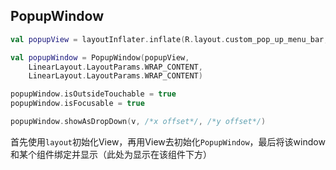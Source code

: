 ## PopupWindow

```kotlin
val popupView = layoutInflater.inflate(R.layout.custom_pop_up_menu_bar, null)

val popupWindow = PopupWindow(popupView,
    LinearLayout.LayoutParams.WRAP_CONTENT,
    LinearLayout.LayoutParams.WRAP_CONTENT)

popupWindow.isOutsideTouchable = true
popupWindow.isFocusable = true

popupWindow.showAsDropDown(v, /*x offset*/, /*y offset*/)
```

首先使用`layout`初始化View，再用View去初始化`PopupWindow`，最后将该window和某个组件绑定并显示（此处为显示在该组件下方）
